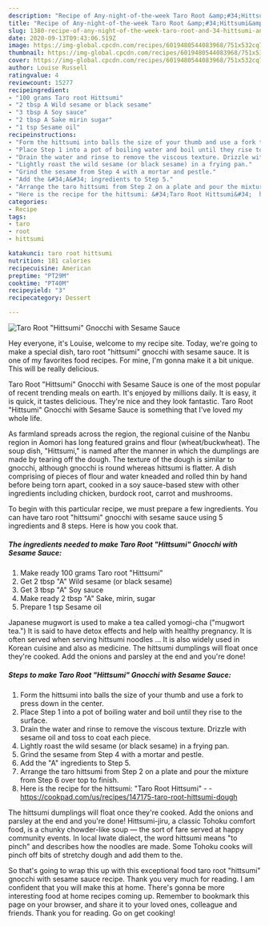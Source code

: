 ```yaml
---
description: "Recipe of Any-night-of-the-week Taro Root &amp;#34;Hittsumi&amp;#34; Gnocchi with Sesame Sauce"
title: "Recipe of Any-night-of-the-week Taro Root &amp;#34;Hittsumi&amp;#34; Gnocchi with Sesame Sauce"
slug: 1380-recipe-of-any-night-of-the-week-taro-root-and-34-hittsumi-and-34-gnocchi-with-sesame-sauce
date: 2020-09-13T09:43:06.519Z
image: https://img-global.cpcdn.com/recipes/6019480544083968/751x532cq70/taro-root-hittsumi-gnocchi-with-sesame-sauce-recipe-main-photo.jpg
thumbnail: https://img-global.cpcdn.com/recipes/6019480544083968/751x532cq70/taro-root-hittsumi-gnocchi-with-sesame-sauce-recipe-main-photo.jpg
cover: https://img-global.cpcdn.com/recipes/6019480544083968/751x532cq70/taro-root-hittsumi-gnocchi-with-sesame-sauce-recipe-main-photo.jpg
author: Louise Russell
ratingvalue: 4
reviewcount: 15277
recipeingredient:
- "100 grams Taro root Hittsumi"
- "2 tbsp A Wild sesame or black sesame"
- "3 tbsp A Soy sauce"
- "2 tbsp A Sake mirin sugar"
- "1 tsp Sesame oil"
recipeinstructions:
- "Form the hittsumi into balls the size of your thumb and use a fork to press down in the center."
- "Place Step 1 into a pot of boiling water and boil until they rise to the surface."
- "Drain the water and rinse to remove the viscous texture. Drizzle with sesame oil and toss to coat each piece."
- "Lightly roast the wild sesame (or black sesame) in a frying pan."
- "Grind the sesame from Step 4 with a mortar and pestle."
- "Add the &#34;A&#34; ingredients to Step 5."
- "Arrange the taro hittsumi from Step 2 on a plate and pour the mixture from Step 6 over top to finish."
- "Here is the recipe for the hittsumi: &#34;Taro Root Hittsumi&#34;  https://cookpad.com/us/recipes/147175-taro-root-hittsumi-dough"
categories:
- Recipe
tags:
- taro
- root
- hittsumi

katakunci: taro root hittsumi 
nutrition: 181 calories
recipecuisine: American
preptime: "PT29M"
cooktime: "PT40M"
recipeyield: "3"
recipecategory: Dessert

---
```



![Taro Root &#34;Hittsumi&#34; Gnocchi with Sesame Sauce](https://img-global.cpcdn.com/recipes/6019480544083968/751x532cq70/taro-root-hittsumi-gnocchi-with-sesame-sauce-recipe-main-photo.jpg)

Hey everyone, it's Louise, welcome to my recipe site. Today, we're going to make a special dish, taro root &#34;hittsumi&#34; gnocchi with sesame sauce. It is one of my favorites food recipes. For mine, I'm gonna make it a bit unique. This will be really delicious.

Taro Root &#34;Hittsumi&#34; Gnocchi with Sesame Sauce is one of the most popular of recent trending meals on earth. It's enjoyed by millions daily. It is easy, it is quick, it tastes delicious. They're nice and they look fantastic. Taro Root &#34;Hittsumi&#34; Gnocchi with Sesame Sauce is something that I've loved my whole life.

As farmland spreads across the region, the regional cuisine of the Nanbu region in Aomori has long featured grains and flour (wheat/buckwheat). The soup dish, &#34;Hittsumi,&#34; is named after the manner in which the dumplings are made by tearing off the dough. The texture of the dough is similar to gnocchi, although gnocchi is round whereas hittsumi is flatter. A dish comprising of pieces of flour and water kneaded and rolled thin by hand before being torn apart, cooked in a soy sauce-based stew with other ingredients including chicken, burdock root, carrot and mushrooms.


To begin with this particular recipe, we must prepare a few ingredients. You can have taro root &#34;hittsumi&#34; gnocchi with sesame sauce using 5 ingredients and 8 steps. Here is how you cook that.

<!--inarticleads1-->

##### The ingredients needed to make Taro Root &#34;Hittsumi&#34; Gnocchi with Sesame Sauce:

1. Make ready 100 grams Taro root &#34;Hittsumi&#34;
1. Get 2 tbsp &#34;A&#34; Wild sesame (or black sesame)
1. Get 3 tbsp &#34;A&#34; Soy sauce
1. Make ready 2 tbsp &#34;A&#34; Sake, mirin, sugar
1. Prepare 1 tsp Sesame oil


Japanese mugwort is used to make a tea called yomogi-cha (&#34;mugwort tea.&#34;) It is said to have detox effects and help with healthy pregnancy. It is often served when serving hittsumi noodles … It is also widely used in Korean cuisine and also as medicine. The hittsumi dumplings will float once they&#39;re cooked. Add the onions and parsley at the end and you&#39;re done! 

<!--inarticleads2-->

##### Steps to make Taro Root &#34;Hittsumi&#34; Gnocchi with Sesame Sauce:

1. Form the hittsumi into balls the size of your thumb and use a fork to press down in the center.
1. Place Step 1 into a pot of boiling water and boil until they rise to the surface.
1. Drain the water and rinse to remove the viscous texture. Drizzle with sesame oil and toss to coat each piece.
1. Lightly roast the wild sesame (or black sesame) in a frying pan.
1. Grind the sesame from Step 4 with a mortar and pestle.
1. Add the &#34;A&#34; ingredients to Step 5.
1. Arrange the taro hittsumi from Step 2 on a plate and pour the mixture from Step 6 over top to finish.
1. Here is the recipe for the hittsumi: &#34;Taro Root Hittsumi&#34; -  - https://cookpad.com/us/recipes/147175-taro-root-hittsumi-dough


The hittsumi dumplings will float once they&#39;re cooked. Add the onions and parsley at the end and you&#39;re done! Hittsumi-jiru, a classic Tohoku comfort food, is a chunky chowder-like soup — the sort of fare served at happy community events. In local Iwate dialect, the word hittsumi means &#34;to pinch&#34; and describes how the noodles are made. Some Tohoku cooks will pinch off bits of stretchy dough and add them to the. 

So that's going to wrap this up with this exceptional food taro root &#34;hittsumi&#34; gnocchi with sesame sauce recipe. Thank you very much for reading. I am confident that you will make this at home. There's gonna be more interesting food at home recipes coming up. Remember to bookmark this page on your browser, and share it to your loved ones, colleague and friends. Thank you for reading. Go on get cooking!
